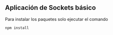## Aplicación de Sockets básico

Para instalar los paquetes solo ejecutar el comando

``````
npm install
``````